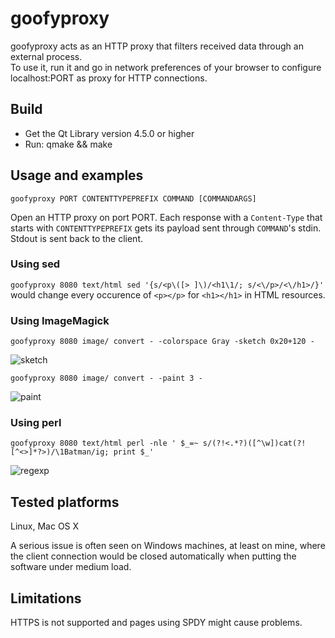 goofyproxy
==========
goofyproxy acts as an HTTP proxy that filters received data
through an external process.  
To use it, run it and go in network preferences of your browser to configure
localhost:PORT as proxy for HTTP connections.

Build
-----
- Get the Qt Library version 4.5.0 or higher
- Run:
  qmake && make

Usage and examples
------------------
    goofyproxy PORT CONTENTTYPEPREFIX COMMAND [COMMANDARGS]
Open an HTTP proxy on port PORT.
Each response with a `Content-Type` that starts with `CONTENTTYPEPREFIX` gets
its payload sent through `COMMAND`'s stdin. Stdout is sent back to the client.

### Using sed
`goofyproxy 8080 text/html sed '{s/<p\([> ]\)/<h1\1/; s/<\/p>/<\/h1>/}'`  
would change every occurence of `<p></p>` for `<h1></h1>` in HTML resources.

### Using ImageMagick
    goofyproxy 8080 image/ convert - -colorspace Gray -sketch 0x20+120 -
![sketch](http://jturcotte.github.com/goofyproxy/goofyproxy_imagemagick_sketch.png)

    goofyproxy 8080 image/ convert - -paint 3 -
![paint](http://jturcotte.github.com/goofyproxy/goofyproxy_imagemagick_paint.png)

### Using perl
    goofyproxy 8080 text/html perl -nle ' $_=~ s/(?!<.*?)([^\w])cat(?![^<>]*?>)/\1Batman/ig; print $_'
![regexp](http://jturcotte.github.com/goofyproxy/goofyproxy_perl.png)

Tested platforms
-------------------
Linux, Mac OS X

A serious issue is often seen on Windows machines, at least on mine,
where the client connection would be closed automatically when putting
the software under medium load.

Limitations
-----------
HTTPS is not supported and pages using SPDY might cause problems.
